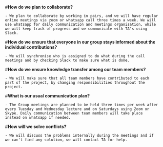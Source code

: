 #**How do we plan to collaborate?**

    - We plan to collaborate by working in pairs, and we will have regular online meetings via zoom or whatsapp call three times a week. We will use whatsapp for daily communication and meetings organisation, while we will keep track of progress and we communicate with TA's using Slack.

#**How do we ensure that everyone in our group stays informed about the individual contributions?**

    - We will synchronise who is assigned to do what during the call meetings and by checking Slack to make sure what is done.

#**How do we ensure knowledge transfer among our team members?**

    - We will make sure that all team members have contributed to each part of the project, by changing responsibilities throughout the project.

#**What is our usual communication plan?**

    - The Group meetings are planned to be held three times per week after every Tuesday and Wednesday lecture and on Saturdays using Zoom or Skype. Daily communication between team members will take place instead on whatsapp if needed.

#**How will we solve conflicts?**

    - We will discuss the problems internally during the meetings and if we can't find any solution, we will contact TA for help.
